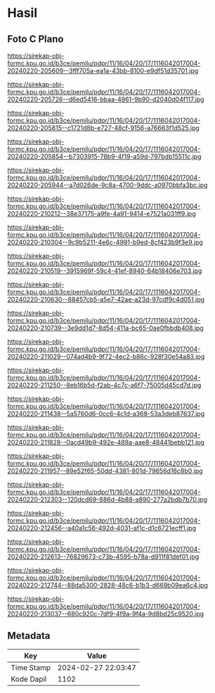 # Hasil

## Foto C Plano

https://sirekap-obj-formc.kpu.go.id/b3ce/pemilu/pdpr/11/16/04/20/17/1116042017004-20240220-205609--3fff705a-ea1a-43bb-8100-e9df51d35701.jpg

https://sirekap-obj-formc.kpu.go.id/b3ce/pemilu/pdpr/11/16/04/20/17/1116042017004-20240220-205726--d6ed5416-bbaa-4961-9b90-d2040d04f117.jpg

https://sirekap-obj-formc.kpu.go.id/b3ce/pemilu/pdpr/11/16/04/20/17/1116042017004-20240220-205815--c1721d8b-e727-48cf-9156-a76663f1d525.jpg

https://sirekap-obj-formc.kpu.go.id/b3ce/pemilu/pdpr/11/16/04/20/17/1116042017004-20240220-205854--b7303915-78b9-4f19-a59d-797bdb15511c.jpg

https://sirekap-obj-formc.kpu.go.id/b3ce/pemilu/pdpr/11/16/04/20/17/1116042017004-20240220-205944--a7d026de-9c8a-4700-9ddc-a0970bbfa3bc.jpg

https://sirekap-obj-formc.kpu.go.id/b3ce/pemilu/pdpr/11/16/04/20/17/1116042017004-20240220-210212--38e37175-a9fe-4a91-9414-e7521a031ff9.jpg

https://sirekap-obj-formc.kpu.go.id/b3ce/pemilu/pdpr/11/16/04/20/17/1116042017004-20240220-210304--9c9b5211-4e6c-4991-b9ed-8cf423b9f3e9.jpg

https://sirekap-obj-formc.kpu.go.id/b3ce/pemilu/pdpr/11/16/04/20/17/1116042017004-20240220-210519--3915969f-59c4-41ef-8940-64b18406e703.jpg

https://sirekap-obj-formc.kpu.go.id/b3ce/pemilu/pdpr/11/16/04/20/17/1116042017004-20240220-210630--88457cb5-a5e7-42ae-a23d-97cdf9c4d051.jpg

https://sirekap-obj-formc.kpu.go.id/b3ce/pemilu/pdpr/11/16/04/20/17/1116042017004-20240220-210739--3e9dd1d7-8d54-411a-bc65-0ae0fbbdb408.jpg

https://sirekap-obj-formc.kpu.go.id/b3ce/pemilu/pdpr/11/16/04/20/17/1116042017004-20240220-211029--074ad4b9-9f72-4ec2-b86c-928f30e54a83.jpg

https://sirekap-obj-formc.kpu.go.id/b3ce/pemilu/pdpr/11/16/04/20/17/1116042017004-20240220-211250--8eb16b5d-f2ab-4c7c-a6f7-75005d45cd7d.jpg

https://sirekap-obj-formc.kpu.go.id/b3ce/pemilu/pdpr/11/16/04/20/17/1116042017004-20240220-211438--5a5760d6-0cc6-4c1d-a368-53a3deb87637.jpg

https://sirekap-obj-formc.kpu.go.id/b3ce/pemilu/pdpr/11/16/04/20/17/1116042017004-20240220-211828--0acd49b9-492e-489a-aae8-48441bebb121.jpg

https://sirekap-obj-formc.kpu.go.id/b3ce/pemilu/pdpr/11/16/04/20/17/1116042017004-20240220-211957--89e52f65-50dd-4381-801d-79656d16c8b0.jpg

https://sirekap-obj-formc.kpu.go.id/b3ce/pemilu/pdpr/11/16/04/20/17/1116042017004-20240220-212303--120dcd69-886d-4b88-a890-277a2bdb7b70.jpg

https://sirekap-obj-formc.kpu.go.id/b3ce/pemilu/pdpr/11/16/04/20/17/1116042017004-20240220-212456--a40a1c56-492d-4031-af1c-d1c6721ecff1.jpg

https://sirekap-obj-formc.kpu.go.id/b3ce/pemilu/pdpr/11/16/04/20/17/1116042017004-20240220-212613--76829673-c73b-4595-b78a-d911f81def01.jpg

https://sirekap-obj-formc.kpu.go.id/b3ce/pemilu/pdpr/11/16/04/20/17/1116042017004-20240220-212744--88da5300-2828-48c6-b1b3-d669b09ea6c4.jpg

https://sirekap-obj-formc.kpu.go.id/b3ce/pemilu/pdpr/11/16/04/20/17/1116042017004-20240220-213037--680c920c-7df9-4f9a-9f4a-9d8bd25c9520.jpg


## Metadata

| Key        | Value               |
| ---------- | ------------------- |
| Time Stamp | 2024-02-27 22:03:47 |
| Kode Dapil | 1102                |



